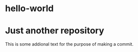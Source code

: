 # hello-world
Just another repository
=========

This is some addional text for the purpose of making a commit.
